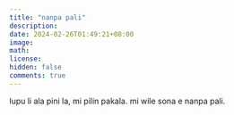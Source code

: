 ```yaml
---
title: "nanpa pali"
description: 
date: 2024-02-26T01:49:21+08:00
image: 
math: 
license: 
hidden: false
comments: true
---
```

lupu li ala pini la, mi pilin pakala. mi wile sona e nanpa pali.
